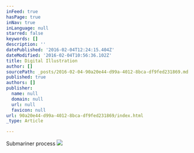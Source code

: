 ```yaml
---
inFeed: true
hasPage: true
inNav: true
inLanguage: null
starred: false
keywords: []
description: ''
datePublished: '2016-02-04T12:24:15.404Z'
dateModified: '2016-02-04T10:56:36.102Z'
title: Digital Illustration
author: []
sourcePath: _posts/2016-02-04-90a20e44-d99a-4012-8bca-df9fed231869.md
published: true
authors: []
publisher:
  name: null
  domain: null
  url: null
  favicon: null
url: 90a20e44-d99a-4012-8bca-df9fed231869/index.html
_type: Article

---
```

Submariner process
![](https://the-grid-user-content.s3-us-west-2.amazonaws.com/d1eb305e-e88b-4e95-a069-5b644a27e619.jpg)